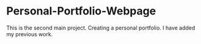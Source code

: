 # Personal-Portfolio-Webpage
This is the second main project.
Creating a personal portfolio.
I have added my previous work.
